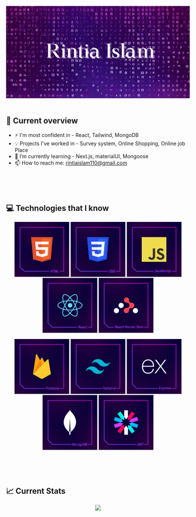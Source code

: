 <img src="https://raw.githubusercontent.com/rintia/rintia/main/images/banner.PNG" />
<br/> <br/>

## :book: Current overview
- ⚡ I'm most confident in - React, Tailwind, MongoDB
- :bulb: Projects I've worked in - Survey system, Online Shopping, Online job Place
- 🌱 I’m currently learning - Next.js, materialUI, Mongoose
- 📫 How to reach me: rintiaislam110@gmail.com


<br /> <br/> <br/>

## :computer: Technologies that I know

<p align="center">
<img height="150" src="https://raw.githubusercontent.com/rintia/rintia/main/images/HTML.png"/>
<img height="150" src="https://raw.githubusercontent.com/rintia/rintia/main/images/CSS.png"/>
<img height="150" src="https://raw.githubusercontent.com/rintia/rintia/main/images/JavaScript.png"/>
<img height="150" src="https://raw.githubusercontent.com/rintia/rintia/main/images/React.png"/>

<img height="150" src="https://raw.githubusercontent.com/rintia/rintia/main/images/ReactRouterDom.png"/>

</p>
<p align="center">
<img height="150" src="https://raw.githubusercontent.com/rintia/rintia/main/images/Firebase.png"/>
<img height="150" src="https://raw.githubusercontent.com/rintia/rintia/main/images/Tailwind.png"/>
<img height="150" src="https://raw.githubusercontent.com/rintia/rintia/main/images/Express.png"/>
<img height="150" src="https://raw.githubusercontent.com/rintia/rintia/main/images/MongoDB.png"/>
<img height="150" src="https://raw.githubusercontent.com/rintia/rintia/main/images/JWT.png"/>
</p>


 <br/><br/> <br/>
 
## :chart_with_upwards_trend: Current Stats
 <p align="center">
  <img width="60%" src="https://github-readme-streak-stats.herokuapp.com?user=rintia&theme=modern-lilac" />
</p>

 
 <br/>




